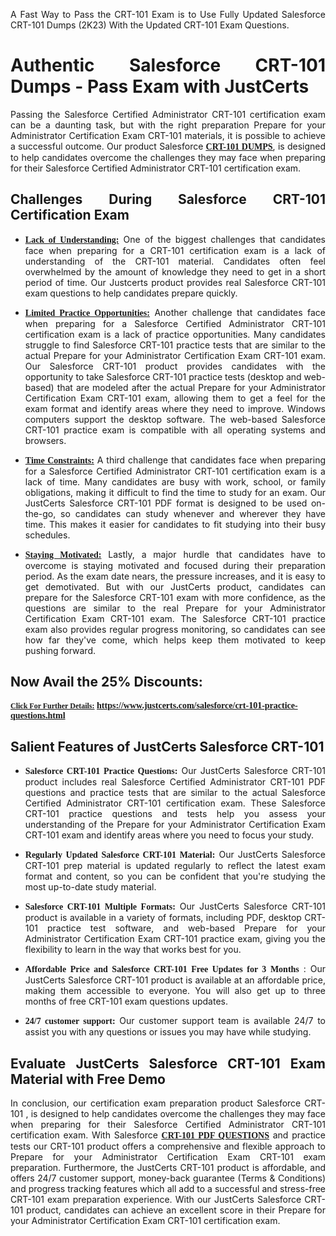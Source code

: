 <p dir="auto" style="text-align: justify;">A Fast Way to Pass the CRT-101 Exam is to Use Fully Updated Salesforce CRT-101 Dumps (2K23) With the Updated CRT-101 Exam Questions.</p>

<h1 style="text-align: justify;"><strong>Authentic Salesforce CRT-101 Dumps - Pass Exam with JustCerts</strong></h1>

<p style="text-align: justify;">Passing the Salesforce Certified Administrator CRT-101 certification exam can be a daunting task, but with the right preparation Prepare for your Administrator Certification Exam CRT-101 materials, it is possible to achieve a successful outcome. Our product Salesforce <strong><a href="https://www.justcerts.com/salesforce/crt-101-practice-questions.html"><span style="font-family:Georgia,serif;"><u>CRT-101 DUMPS</u></span></a></strong>, is designed to help candidates overcome the challenges they may face when preparing for their Salesforce Certified Administrator CRT-101 certification exam.</p>

<h2 style="text-align: justify;"><strong>Challenges During Salesforce CRT-101 Certification Exam</strong></h2>

<ul>
	<li style="text-align: justify;"><u><span style="font-family:Georgia,serif;"><strong>Lack of Understanding:</strong></span></u> One of the biggest challenges that candidates face when preparing for a CRT-101 certification exam is a lack of understanding of the CRT-101 material. Candidates often feel overwhelmed by the amount of knowledge they need to get in a short period of time. Our Justcerts product provides real Salesforce CRT-101 exam questions to help candidates prepare quickly.</li>
</ul>

<ul>
	<li style="text-align: justify;"><u><span style="font-family:Georgia,serif;"><strong>Limited Practice Opportunities:</strong></span></u> Another challenge that candidates face when preparing for a Salesforce Certified Administrator CRT-101 certification exam is a lack of practice opportunities. Many candidates struggle to find Salesforce CRT-101 practice tests that are similar to the actual Prepare for your Administrator Certification Exam CRT-101 exam. Our Salesforce CRT-101 product provides candidates with the opportunity to take Salesforce CRT-101 practice tests (desktop and web-based) that are modeled after the actual Prepare for your Administrator Certification Exam CRT-101 exam, allowing them to get a feel for the exam format and identify areas where they need to improve. Windows computers support the desktop software. The web-based Salesforce CRT-101 practice exam is compatible with all operating systems and browsers.</li>
</ul>

<ul>
	<li style="text-align: justify;"><u><span style="font-family:Georgia,serif;"><strong>Time Constraints:</strong></span></u> A third challenge that candidates face when preparing for a Salesforce Certified Administrator CRT-101 certification exam is a lack of time. Many candidates are busy with work, school, or family obligations, making it difficult to find the time to study for an exam. Our JustCerts Salesforce CRT-101 PDF format is designed to be used on-the-go, so candidates can study whenever and wherever they have time. This makes it easier for candidates to fit studying into their busy schedules.</li>
</ul>

<ul>
	<li style="text-align: justify;"><u><span style="font-family:Georgia,serif;"><strong>Staying Motivated:</strong></span></u> Lastly, a major hurdle that candidates have to overcome is staying motivated and focused during their preparation period. As the exam date nears, the pressure increases, and it is easy to get demotivated. But with our JustCerts product, candidates can prepare for the Salesforce CRT-101 exam with more confidence, as the questions are similar to the real Prepare for your Administrator Certification Exam CRT-101 exam. The Salesforce CRT-101 practice exam also provides regular progress monitoring, so candidates can see how far they've come, which helps keep them motivated to keep pushing forward.</li>
</ul>

<h2 style="text-align: justify;"><strong>Now Avail the 25% Discounts:</strong></h2>

<p><span style="font-size:12px;"><u><span style="font-family:Georgia,serif;"><strong>Click For Further Details:</strong></span></u></span><span style="font-size:14px;"><span style="font-family:Georgia,serif;"><strong> <a href="https://www.justcerts.com/salesforce/crt-101-practice-questions.html">https://www.justcerts.com/salesforce/crt-101-practice-questions.html</a></strong></span></span></p>

<h2 style="text-align: justify;"><strong>Salient Features of JustCerts Salesforce CRT-101</strong></h2>

<ul>
	<li style="text-align: justify;"><span style="font-family:Georgia,serif;"><strong>Salesforce CRT-101 Practice Questions:</strong></span> Our JustCerts Salesforce CRT-101 product includes real Salesforce Certified Administrator CRT-101 PDF questions and practice tests that are similar to the actual Salesforce Certified Administrator CRT-101 certification exam. These Salesforce CRT-101 practice questions and tests help you assess your understanding of the Prepare for your Administrator Certification Exam CRT-101 exam and identify areas where you need to focus your study.</li>
</ul>

<ul>
	<li style="text-align: justify;"><span style="font-family:Georgia,serif;"><strong>Regularly Updated Salesforce CRT-101 Material:</strong></span> Our JustCerts Salesforce CRT-101 prep material is updated regularly to reflect the latest exam format and content, so you can be confident that you're studying the most up-to-date study material.</li>
</ul>

<ul>
	<li style="text-align: justify;"><span style="font-family:Georgia,serif;"><strong>Salesforce CRT-101 Multiple Formats:</strong></span> Our JustCerts Salesforce CRT-101 product is available in a variety of formats, including PDF, desktop CRT-101 practice test software, and web-based Prepare for your Administrator Certification Exam CRT-101 practice exam, giving you the flexibility to learn in the way that works best for you.</li>
</ul>

<ul>
	<li style="text-align: justify;"><span style="font-family:Georgia,serif;"><strong>Affordable Price and Salesforce CRT-101 Free Updates for 3 Months</strong></span> : Our JustCerts Salesforce CRT-101 product is available at an affordable price, making them accessible to everyone. You will also get up to three months of free CRT-101 exam questions updates.</li>
</ul>

<ul>
	<li style="text-align: justify;"><span style="font-family:Georgia,serif;"><strong>24/7 customer support:</strong></span> Our customer support team is available 24/7 to assist you with any questions or issues you may have while studying.</li>
</ul>

<h2 style="text-align: justify;"><strong>Evaluate JustCerts Salesforce CRT-101 Exam Material with Free Demo</strong></h2>

<p style="text-align: justify;">In conclusion, our certification exam preparation product Salesforce CRT-101 , is designed to help candidates overcome the challenges they may face when preparing for their Salesforce Certified Administrator CRT-101 certification exam. With Salesforce <a href="https://www.justcerts.com/salesforce/crt-101-practice-questions.html"><u><strong><span style="font-family:Georgia,serif;">CRT-101 PDF QUESTIONS</span></strong></u></a> and practice tests our CRT-101 product offers a comprehensive and flexible approach to Prepare for your Administrator Certification Exam CRT-101 exam preparation. Furthermore, the JustCerts CRT-101 product is affordable, and offers 24/7 customer support, money-back guarantee (Terms & Conditions) and progress tracking features which all add to a successful and stress-free CRT-101 exam preparation experience. With our JustCerts Salesforce CRT-101 product, candidates can achieve an excellent score in their Prepare for your Administrator Certification Exam CRT-101 certification exam.</p>
